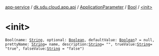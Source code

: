 [app-service](../../../index.md) / [dk.sdu.cloud.app.api](../../index.md) / [ApplicationParameter](../index.md) / [Bool](index.md) / [&lt;init&gt;](./-init-.md)

# &lt;init&gt;

`Bool(name: `[`String`](https://kotlinlang.org/api/latest/jvm/stdlib/kotlin/-string/index.html)`, optional: `[`Boolean`](https://kotlinlang.org/api/latest/jvm/stdlib/kotlin/-boolean/index.html)`, defaultValue: `[`Boolean`](https://kotlinlang.org/api/latest/jvm/stdlib/kotlin/-boolean/index.html)`? = null, prettyName: `[`String`](https://kotlinlang.org/api/latest/jvm/stdlib/kotlin/-string/index.html)` = name, description: `[`String`](https://kotlinlang.org/api/latest/jvm/stdlib/kotlin/-string/index.html)` = "", trueValue: `[`String`](https://kotlinlang.org/api/latest/jvm/stdlib/kotlin/-string/index.html)` = "true", falseValue: `[`String`](https://kotlinlang.org/api/latest/jvm/stdlib/kotlin/-string/index.html)` = "false")`